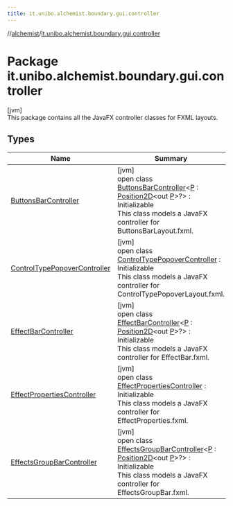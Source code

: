 ```yaml
---
title: it.unibo.alchemist.boundary.gui.controller
---
```

//[alchemist](../../index.html)/[it.unibo.alchemist.boundary.gui.controller](index.html)



# Package it.unibo.alchemist.boundary.gui.controller



[jvm]\
This package contains all the JavaFX controller classes for FXML layouts.



## Types


| Name | Summary |
|---|---|
| [ButtonsBarController](-buttons-bar-controller/index.html) | [jvm]<br>open class [ButtonsBarController](-buttons-bar-controller/index.html)<[P](-buttons-bar-controller/index.html) : [Position2D](../it.unibo.alchemist.model.interfaces/-position2-d/index.html)<out [P](../it.unibo.alchemist.boundary.monitor/-f-x-step-monitor/index.html)>?> : Initializable<br>This class models a JavaFX controller for ButtonsBarLayout.fxml. |
| [ControlTypePopoverController](-control-type-popover-controller/index.html) | [jvm]<br>open class [ControlTypePopoverController](-control-type-popover-controller/index.html) : Initializable<br>This class models a JavaFX controller for ControlTypePopoverLayout.fxml. |
| [EffectBarController](-effect-bar-controller/index.html) | [jvm]<br>open class [EffectBarController](-effect-bar-controller/index.html)<[P](-effect-bar-controller/index.html) : [Position2D](../it.unibo.alchemist.model.interfaces/-position2-d/index.html)<out [P](../it.unibo.alchemist.boundary.monitor/-f-x-step-monitor/index.html)>?> : Initializable<br>This class models a JavaFX controller for EffectBar.fxml. |
| [EffectPropertiesController](-effect-properties-controller/index.html) | [jvm]<br>open class [EffectPropertiesController](-effect-properties-controller/index.html) : Initializable<br>This class models a JavaFX controller for EffectProperties.fxml. |
| [EffectsGroupBarController](-effects-group-bar-controller/index.html) | [jvm]<br>open class [EffectsGroupBarController](-effects-group-bar-controller/index.html)<[P](-effects-group-bar-controller/index.html) : [Position2D](../it.unibo.alchemist.model.interfaces/-position2-d/index.html)<out [P](../it.unibo.alchemist.boundary.monitor/-f-x-step-monitor/index.html)>?> : Initializable<br>This class models a JavaFX controller for EffectsGroupBar.fxml. |

